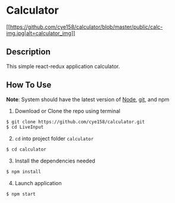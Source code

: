 # Calculator

[[https://github.com/cye158/calculator/blob/master/public/calc-img.jpg|alt=calculator_img]]

## Description

This simple react-redux application calculator.

## How To Use

**Note**: System should have the latest version of [Node](https://nodejs.org/en/), [git](https://git-scm.com/downloads), and npm

1) Download or Clone the repo using terminal

```bash
$ git clone https://github.com/cye158/calculator.git
$ cd LiveInput
```

2) `cd` into project folder `calculator`

```bash
$ cd calculator
```

3) Install the dependencies needed

```bash
$ npm install
```

4) Launch application

```bash
$ npm start
```